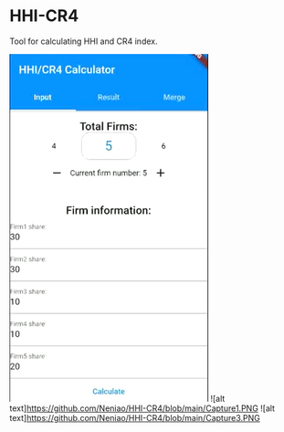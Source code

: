 # HHI-CR4

Tool for calculating HHI and CR4 index.

![alt text](https://github.com/Neniao/HHI-CR4/blob/main/Capture.PNG)
![alt text]https://github.com/Neniao/HHI-CR4/blob/main/Capture1.PNG
![alt text]https://github.com/Neniao/HHI-CR4/blob/main/Capture3.PNG
